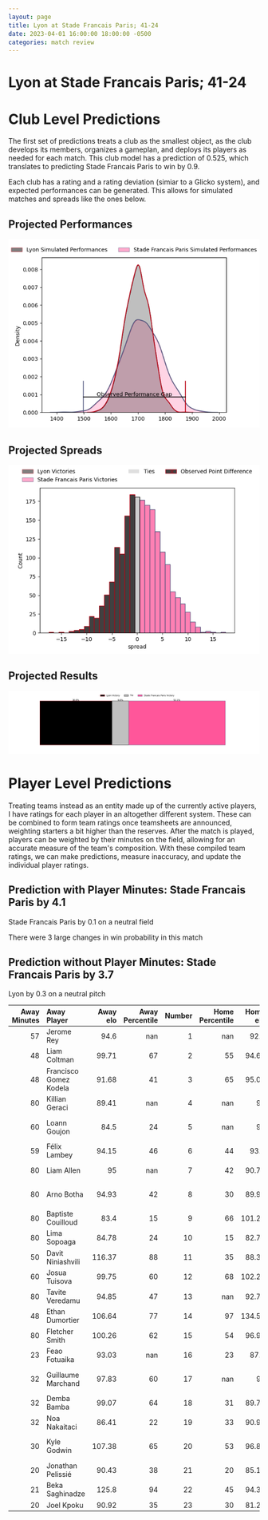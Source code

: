 ```yaml
---  
layout: page  
title: Lyon at Stade Francais Paris; 41-24  
date: 2023-04-01 16:00:00 18:00:00 -0500  
categories: match review  
---
```

# Lyon at Stade Francais Paris; 41-24

# Club Level Predictions


The first set of predictions treats a club as the smallest object, as the club develops its members, organizes a gameplan, and deploys its players as needed for each match. This club model has a prediction of 0.525, which translates to predicting Stade Francais Paris to win by 0.9.

Each club has a rating and a rating deviation (simiar to a Glicko system), and expected performances can be generated. This allows for simulated matches and spreads like the ones below.
## Projected Performances


![Projected Performances](plots/performances_2023-04-01-StadeFrancaisParis-Lyon.png)
## Projected Spreads


![Projected Spreads](plots/spreads_2023-04-01-StadeFrancaisParis-Lyon.png)
## Projected Results


![Projected Results](plots/resultbar_2023-04-01-StadeFrancaisParis-Lyon.png)
# Player Level Predictions


Treating teams instead as an entity made up of the currently active players, I have ratings for each player in an altogether different system. These can be combined to form team ratings once teamsheets are announced, weighting starters a bit higher than the reserves. After the match is played, players can be weighted by their minutes on the field, allowing for an accurate measure of the team's composition. With these compiled team ratings, we can make predictions, measure inaccuracy, and update the individual player ratings.
## Prediction with Player Minutes: Stade Francais Paris by 4.1


Stade Francais Paris by 0.1 on a neutral field

There were 3 large changes in win probability in this match
## Prediction without Player Minutes: Stade Francais Paris by 3.7


Lyon by 0.3 on a neutral pitch



|   Away Minutes | Away Player            |   Away elo |   Away Percentile |   Number |   Home Percentile |   Home elo | Home Player                   |   Home Minutes |
|---------------:|:-----------------------|-----------:|------------------:|---------:|------------------:|-----------:|:------------------------------|---------------:|
|             57 | Jerome Rey             |      94.6  |               nan |        1 |               nan |      92.8  | Vasil Kakovin                 |             50 |
|             48 | Liam Coltman           |      99.71 |                67 |        2 |                55 |      94.63 | Laurent Panis                 |             59 |
|             48 | Francisco Gomez Kodela |      91.68 |                41 |        3 |                65 |      95.03 | Vincent Philip Koch           |             53 |
|             80 | Killian Geraci         |      89.41 |               nan |        4 |               nan |      95    | Baptiste Pesenti              |             58 |
|             60 | Loann Goujon           |      84.5  |                24 |        5 |               nan |      95    | Pierre-Henri Azagoh           |             64 |
|             59 | Félix Lambey           |      94.15 |                46 |        6 |                44 |      93.7  | Ryan Chapuis                  |             58 |
|             80 | Liam Allen             |      95    |               nan |        7 |                42 |      90.74 | Mathieu Hirigoyen             |             80 |
|             80 | Arno Botha             |      94.93 |                42 |        8 |                30 |      89.97 | Giovanni Habel Kuffner        |             80 |
|             80 | Baptiste Couilloud     |      83.4  |                15 |        9 |                66 |     101.25 | Arthur Coville                |             80 |
|             80 | Lima Sopoaga           |      84.78 |                24 |       10 |                15 |      82.77 | Joris Segonds                 |             80 |
|             50 | Davit Niniashvili      |     116.37 |                88 |       11 |                35 |      88.31 | Peniasi Dakuwaqa              |             80 |
|             60 | Josua Tuisova          |      99.75 |                60 |       12 |                68 |     102.27 | Théo Dachary                  |             59 |
|             80 | Tavite Veredamu        |      94.85 |                47 |       13 |               nan |      92.78 | Paolo Odogwu                  |             80 |
|             48 | Ethan Dumortier        |     106.64 |                77 |       14 |                97 |     134.56 | Stéphane Ahmed                |             66 |
|             80 | Fletcher Smith         |     100.26 |                62 |       15 |                54 |      96.95 | Kylan Hamdaoui                |             80 |
|             23 | Feao Fotuaika          |      93.03 |               nan |       16 |                23 |      87.8  | Giorgi Melikidze              |             27 |
|             32 | Guillaume Marchand     |      97.83 |                60 |       17 |               nan |      95    | Nemo Gunther Roelofse         |             30 |
|             32 | Demba Bamba            |      99.07 |                64 |       18 |                31 |      89.77 | Mickaël Ivaldi                |             21 |
|             32 | Noa Nakaitaci          |      86.41 |                22 |       19 |                33 |      90.93 | Juan Martin Scelzo            |             22 |
|             30 | Kyle Godwin            |     107.38 |                65 |       20 |                53 |      96.87 | Juan John (JJ) van der Mescht |             22 |
|             20 | Jonathan Pelissié      |      90.43 |                38 |       21 |                20 |      85.13 | Paul Gabrillagues             |             16 |
|             21 | Beka Saghinadze        |     125.8  |                94 |       22 |                45 |      94.38 | Alex Arrate                   |             21 |
|             20 | Joel Kpoku             |      90.92 |                35 |       23 |                30 |      81.25 | James Hall                    |             14 |

